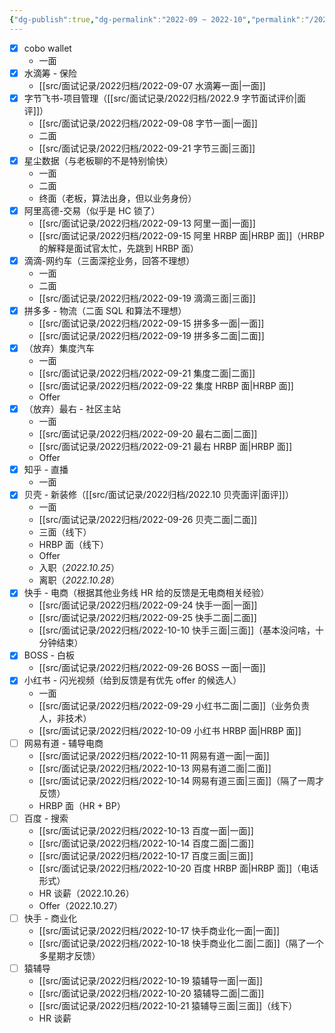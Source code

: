 ```yaml
---
{"dg-publish":true,"dg-permalink":"2022-09 ~ 2022-10","permalink":"/2022-09 ~ 2022-10/"}
---
```



- [x] cobo wallet
	- 一面
- [x] 水滴筹 - 保险
	- [[src/面试记录/2022归档/2022-09-07 水滴筹一面\|一面]]
- [x] 字节飞书-项目管理（[[src/面试记录/2022归档/2022.9 字节面试评价\|面评]]）
	- [[src/面试记录/2022归档/2022-09-08 字节一面\|一面]]
	- 二面
	- [[src/面试记录/2022归档/2022-09-21 字节三面\|三面]]
- [x] 星尘数据（与老板聊的不是特别愉快）
	- 一面
	- 二面
	- 终面（老板，算法出身，但以业务身份）
- [x] 阿里高德-交易（似乎是 HC 锁了）
	- [[src/面试记录/2022归档/2022-09-13 阿里一面\|一面]]
	- [[src/面试记录/2022归档/2022-09-15 阿里 HRBP 面\|HRBP 面]]（HRBP 的解释是面试官太忙，先跳到 HRBP 面）
- [x] 滴滴-网约车（三面深挖业务，回答不理想）
	- 一面
	- 二面
	- [[src/面试记录/2022归档/2022-09-19 滴滴三面\|三面]]
- [x] 拼多多 - 物流（二面 SQL 和算法不理想）
	- [[src/面试记录/2022归档/2022-09-15 拼多多一面\|一面]]
	- [[src/面试记录/2022归档/2022-09-19 拼多多二面\|二面]]
- [x] （放弃）集度汽车
	- 一面
	- [[src/面试记录/2022归档/2022-09-21 集度二面\|二面]]
	- [[src/面试记录/2022归档/2022-09-22 集度 HRBP 面\|HRBP 面]]
	- Offer
- [x] （放弃）最右 - 社区主站
	- 一面
	- [[src/面试记录/2022归档/2022-09-20 最右二面\|二面]]
	- [[src/面试记录/2022归档/2022-09-21 最右 HRBP 面\|HRBP 面]]
	- Offer
- [x] 知乎 - 直播
	- 一面 
- [x] 贝壳 - 新装修（[[src/面试记录/2022归档/2022.10 贝壳面评\|面评]]）
	- 一面
	- [[src/面试记录/2022归档/2022-09-26 贝壳二面\|二面]]
	- 三面（线下）
	- HRBP 面（线下）
	- Offer
	- 入职（*2022.10.25*）
	- 离职（*2022.10.28*）
- [x] 快手 - 电商（根据其他业务线 HR 给的反馈是无电商相关经验）
	- [[src/面试记录/2022归档/2022-09-24 快手一面\|一面]]
	- [[src/面试记录/2022归档/2022-09-25 快手二面\|二面]]
	- [[src/面试记录/2022归档/2022-10-10 快手三面\|三面]]（基本没问啥，十分钟结束）
- [x] BOSS - 白板
	- [[src/面试记录/2022归档/2022-09-26 BOSS 一面\|一面]]
- [x] 小红书 - 闪光视频（给到反馈是有优先 offer 的候选人）
	- 一面
	- [[src/面试记录/2022归档/2022-09-29 小红书二面\|二面]]（业务负责人，非技术）
	- [[src/面试记录/2022归档/2022-10-09 小红书 HRBP 面\|HRBP 面]]
- [ ] 网易有道 - 辅导电商
	- [[src/面试记录/2022归档/2022-10-11 网易有道一面\|一面]]
	- [[src/面试记录/2022归档/2022-10-13 网易有道二面\|二面]]
	- [[src/面试记录/2022归档/2022-10-14 网易有道三面\|三面]]（隔了一周才反馈）
	- HRBP 面（HR + BP）
- [ ] 百度 - 搜索
	- [[src/面试记录/2022归档/2022-10-13 百度一面\|一面]]
	- [[src/面试记录/2022归档/2022-10-14 百度二面\|二面]]
	- [[src/面试记录/2022归档/2022-10-17 百度三面\|三面]]
	- [[src/面试记录/2022归档/2022-10-20 百度 HRBP 面\|HRBP 面]]（电话形式）
	- HR 谈薪（2022.10.26）
	- Offer（2022.10.27）
- [ ] 快手 - 商业化
	- [[src/面试记录/2022归档/2022-10-17 快手商业化一面\|一面]]
	- [[src/面试记录/2022归档/2022-10-18 快手商业化二面\|二面]]（隔了一个多星期才反馈）
- [ ] 猿辅导
	- [[src/面试记录/2022归档/2022-10-19 猿辅导一面\|一面]]
	- [[src/面试记录/2022归档/2022-10-20 猿辅导二面\|二面]]
	- [[src/面试记录/2022归档/2022-10-21 猿辅导三面\|三面]]（线下）
	- HR 谈薪